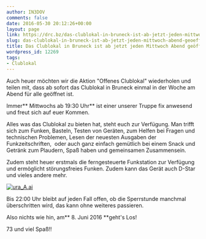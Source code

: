```yaml
---
author: IN3DOV
comments: false
date: 2016-05-30 20:12:26+00:00
layout: page
link: https://drc.bz/das-clublokal-in-bruneck-ist-ab-jetzt-jeden-mittwoch-abend-geoeffnet/
slug: das-clublokal-in-bruneck-ist-ab-jetzt-jeden-mittwoch-abend-geoeffnet
title: Das Clublokal in Bruneck ist ab jetzt jeden Mittwoch Abend geöffnet.
wordpress_id: 12269
tags:
- Clublokal
---
```


Auch heuer möchten wir die Aktion "Offenes Clublokal" wiederholen und teilen mit, dass ab sofort das Clublokal in Bruneck einmal in der Woche am Abend für alle geöffnet ist.

Immer** Mittwochs ab 19:30 Uhr** ist einer unserer Truppe fix anwesend und freut sich auf euer Kommen.

Alles was das Clublokal zu bieten hat, steht euch zur Verfügung. Man trifft sich zum Funken, Basteln, Testen von Geräten, zum Helfen bei Fragen und technischen Problemen, Lesen der neuesten Ausgaben der Funkzeitschriften,  oder auch ganz einfach gemütlich bei einem Snack und Getränk zum Plaudern, Spaß haben und gemeinsamen Zusammensein.

Zudem steht heuer erstmals die ferngesteuerte Funkstation zur Verfügung und ermöglicht störungsfreies Funken. Zudem kann das Gerät auch D-Star und vieles andere mehr.

[![ura_A.ai](https://drc.bz/wp-content/uploads/2016/05/IC-7100-1-786x1024.jpg)](https://drc.bz/wp-content/uploads/2016/05/IC-7100-1.jpg)

Bis 22:00 Uhr bleibt auf jeden Fall offen, ob die Sperrstunde manchmal überschritten wird, das kann ohne weiteres passieren.

Also nichts wie hin, am** 8. Juni 2016 **geht's Los!

73 und viel Spaß!!
